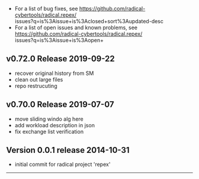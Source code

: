 
  - For a list of bug fixes, see
    https://github.com/radical-cybertools/radical.repex/ \
            issues?q=is%3Aissue+is%3Aclosed+sort%3Aupdated-desc
  - For a list of open issues and known problems, see
    https://github.com/radical-cybertools/radical.repex/ \
            issues?q=is%3Aissue+is%3Aopen+


v0.72.0 Release                                                       2019-09-22
--------------------------------------------------------------------------------

  - recover original history from SM
  - clean out large files
  - repo restrucuting

      
v0.70.0 Release                                                       2019-07-07
--------------------------------------------------------------------------------

  -  move sliding windo alg here
  -  add workload description in json
  -  fix exchange list verification


Version 0.0.1 release                                                 2014-10-31
--------------------------------------------------------------------------------

  -  initial commit for radical project 'repex'


--------------------------------------------------------------------------------

